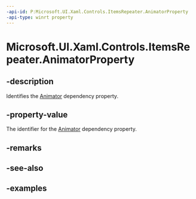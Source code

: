 ```yaml
---
-api-id: P:Microsoft.UI.Xaml.Controls.ItemsRepeater.AnimatorProperty
-api-type: winrt property
---
```


# Microsoft.UI.Xaml.Controls.ItemsRepeater.AnimatorProperty

<!--
public static Windows.UI.Xaml.DependencyProperty AnimatorProperty { get; }
-->


## -description

Identifies the [Animator](itemsrepeater_animator.md) dependency property.

## -property-value

The identifier for the [Animator](itemsrepeater_animator.md) dependency property.

## -remarks

## -see-also

## -examples



